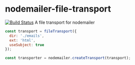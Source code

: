 # nodemailer-file-transport
[![Build Status](https://travis-ci.org/CDA0/nodemailer-file-transport.png)](https://travis-ci.org/CDA0/nodemailer-file-transport)
A file transport for nodemailer

```js
const transport = fileTransport({
  dir: './emails',
  ext: 'html',
  useSubject: true
});

const transporter = nodemailer.createTransport(transport);
```